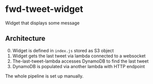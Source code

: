 # fwd-tweet-widget
Widget that displays some message

## Architecture
0. Widget is defined in `index.js` stored as S3 object
0. Widget gets the last tweet via lambda connected to a websocket
0. The-last-tweet-lambda accesses DynamoDB to find the last tweet
0. DynamoDB is populated via another lambda with HTTP endpoint

The whole pipeline is set up manually.
